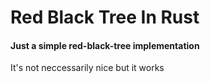 # Red Black Tree In Rust
#### Just a simple red-black-tree implementation

It's not neccessarily nice but it works
